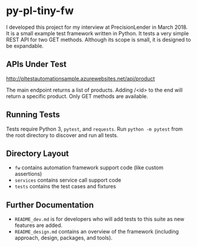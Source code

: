 py-pl-tiny-fw
=============

I developed this project for my interview at PrecisionLender in March 2018.
It is a small example test framework written in Python.
It tests a very simple REST API for two GET methods.
Although its scope is small, it is designed to be expandable.


APIs Under Test
---------------

http://pltestautomationsample.azurewebsites.net/api/product

The main endpoint returns a list of products.
Adding /\<id\> to the end will return a specific product.
Only GET methods are available.


Running Tests
-------------

Tests require Python 3, `pytest`, and `requests`.
Run `python -m pytest` from the root directory to discover and run all tests.


Directory Layout
----------------

* `fw` contains automation framework support code (like custom assertions)
* `services` contains service call support code
* `tests` contains the test cases and fixtures


Further Documentation
---------------------

* `README_dev.md` is for developers who will add tests to this suite as new features are added.
* `README_design.md` contains an overview of the framework (including approach, design, packages, and tools).
